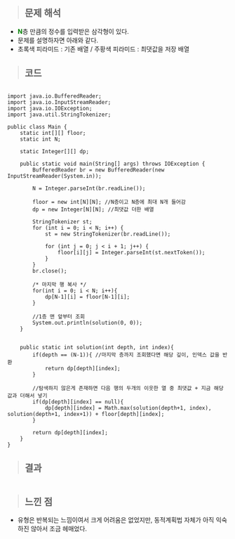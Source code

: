 <p><img alt="" src="https://velog.velcdn.com/images/gayeong39/post/8d88aa86-0b48-4ff9-9c86-fcc3714a1095/image.png" /></p>
<blockquote>
<h2 id="문제-해석">문제 해석</h2>
</blockquote>
<ul>
<li><span style="color: green;"><strong>N</strong></span>층 만큼의 정수를 입력받은 삼각형이 있다.</li>
<li>문제를 설명하자면 아래와 같다. </li>
<li>초록색 피라미드 : 기존 배열 / 주황색 피라미드 : 최댓값을 저장 배열
<img alt="" src="https://velog.velcdn.com/images/gayeong39/post/2b1cadeb-ff9d-42bd-900d-3b7dd77a3344/image.png" /></li>
</ul>
<blockquote>
<h2 id="코드">코드</h2>
</blockquote>

<pre><code class="language-java">
import java.io.BufferedReader;
import java.io.InputStreamReader;
import java.io.IOException;
import java.util.StringTokenizer;

public class Main {
    static int[][] floor;
    static int N;

    static Integer[][] dp;

    public static void main(String[] args) throws IOException {
        BufferedReader br = new BufferedReader(new InputStreamReader(System.in));

        N = Integer.parseInt(br.readLine());

        floor = new int[N][N]; //N층이고 N층에 최대 N개 들어감
        dp = new Integer[N][N]; //최댓값 더한 배열

        StringTokenizer st;
        for (int i = 0; i &lt; N; i++) {
            st = new StringTokenizer(br.readLine());

            for (int j = 0; j &lt; i + 1; j++) {
                floor[i][j] = Integer.parseInt(st.nextToken());
            }
        }
        br.close();

        /* 마지막 행 복사 */
        for(int i = 0; i &lt; N; i++){
            dp[N-1][i] = floor[N-1][i];
        }

        //1층 맨 앞부터 조회
        System.out.println(solution(0, 0));
    }


    public static int solution(int depth, int index){
        if(depth == (N-1)){ //마지막 층까지 조회했다면 해당 깊이, 인덱스 값을 반환
            return dp[depth][index];
        }

        //탐색하지 않은게 존재하면 다음 행의 두개의 이웃한 열 중 최댓값 + 지금 해당 값과 더해서 넣기
        if(dp[depth][index] == null){
            dp[depth][index] = Math.max(solution(depth+1, index), solution(depth+1, index+1)) + floor[depth][index];
        }

        return dp[depth][index];
    }
}</code></pre>

<blockquote>
<h2 id="결과">결과</h2>
</blockquote>
<p><img alt="" src="https://velog.velcdn.com/images/gayeong39/post/ebd9ef8a-aaf8-4453-b7fb-de9ecf31b724/image.png" /></p>
<blockquote>
<h2 id="느낀-점">느낀 점</h2>
</blockquote>
<ul>
<li>유형은 반복되는 느낌이여서 크게 어려움은 없었지만, 동적계획법 자체가 아직 익숙하진 않아서 조금 헤매었다.</li>
</ul>
